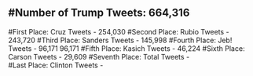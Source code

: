 #Number of Trump Tweets: 664,316
---
#First Place: Cruz Tweets - 254,030
#Second Place: Rubio Tweets - 243,720
#Third Place: Sanders Tweets - 145,998
#Fourth Place: Jeb! Tweets - 96,171 96,171
#Fifth Place: Kasich Tweets - 46,224
#Sixth Place: Carson Tweets - 29,609
#Seventh Place: Total Tweets -  
#Last Place: Clinton Tweets - 
